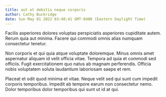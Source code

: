 ```yaml
---
title: aut et debitis neque corporis
author: Cathy Buckridge
date: Sun May 01 2022 03:40:41 GMT-0400 (Eastern Daylight Time)
---
```

Facilis asperiores dolores voluptas perspiciatis asperiores cupiditate autem. Rerum quia aut minima. Facere qui commodi omnis alias numquam consectetur tenetur.

 Non corporis et qui quia atque voluptate doloremque. Minus omnis amet aspernatur aliquam id velit officia vitae. Tempora ad quia et commodi sed officiis. Fugit exercitationem quo natus ab magnam perferendis. Officia nobis voluptatem soluta laudantium laboriosam saepe et rem.

 Placeat et odit quod minima et vitae. Neque velit sed qui sunt cum impedit corporis temporibus. Impedit ab tempore earum non consectetur nemo. Dolor temporibus dolor temporibus qui sunt ut id at qui.